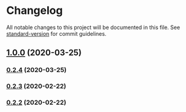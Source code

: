 # Changelog

All notable changes to this project will be documented in this file. See [standard-version](https://github.com/conventional-changelog/standard-version) for commit guidelines.

## [1.0.0](https://github.com/ivan-rozhon/http-mocks/compare/v0.2.4...v1.0.0) (2020-03-25)

### [0.2.4](https://github.com/ivan-rozhon/http-mocks/compare/v0.2.3...v0.2.4) (2020-03-25)

### [0.2.3](https://github.com/ivan-rozhon/http-mocks/compare/v0.2.2...v0.2.3) (2020-02-22)

### [0.2.2](https://github.com/ivan-rozhon/http-mocks/compare/v0.0.0...v0.2.2) (2020-02-22)
